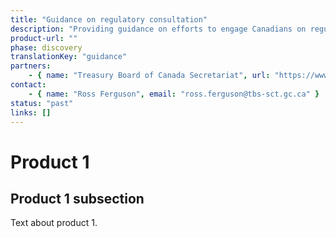 ```yaml
---
title: "Guidance on regulatory consultation"
description: "Providing guidance on efforts to engage Canadians on regulations by identifying and validating user and business needs, conducting a market analysis of existing digital products, and presenting recommendations concerning procuring a product vs. building and maintaining a custom product."
product-url: ""
phase: discovery
translationKey: "guidance"
partners:
    - { name: "Treasury Board of Canada Secretariat", url: "https://www.canada.ca/en/treasury-board-secretariat.html"}
contact:
    - { name: "Ross Ferguson", email: "ross.ferguson@tbs-sct.gc.ca" }
status: "past"
links: []
---
```

# Product 1

## Product 1 subsection

Text about product 1.